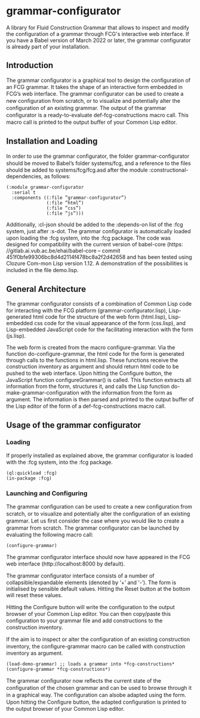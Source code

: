 # grammar-configurator
A library for Fluid Construction Grammar that allows to inspect and modify the configuration of a grammar through FCG's interactive web interface. If you have a Babel version of March 2022 or later, the grammar configurator is already part of your installation.

## Introduction

The grammar conﬁgurator is a graphical tool to design the conﬁguration of an FCG grammar. It takes the shape of an interactive form embedded in FCG’s web interface.
The grammar conﬁgurator can be used to create a new conﬁguration from scratch, or to visualize and potentially alter the conﬁguration of an existing grammar.
The output of the grammar conﬁgurator is a ready-to-evaluate def-fcg-constructions macro call. This macro call is printed to the output buﬀer of your Common Lisp editor.

## Installation and Loading

In order to use the grammar conﬁgurator, the folder grammar-configurator should be moved to Babel’s folder systems/fcg, and a reference to the ﬁles should be added to systems/fcg/fcg.asd after the module :constructional-dependencies, as follows:

````
(:module grammar-configurator
  :serial t
  :components ((:file ”grammar-configurator”)
               (:file ”html”)
               (:file ”css”)
               (:file ”js”)))
````

Additionally, :cl-json should be added to the :depends-on list of the :fcg system, just after :s-dot. The grammar conﬁgurator is automatically loaded upon loading the :fcg system, into the :fcg package.
The code was designed for compatibility with the current version of babel-core (https: //gitlab.ai.vub.ac.be/ehai/babel-core – commit 451f0bfe99306bc8d4d2114f478bc8a2f2d42658 and has been tested using Clozure Com-mon Lisp version 1.12.
A demonstration of the possibilities is included in the ﬁle demo.lisp.

## General Architecture

The grammar conﬁgurator consists of a combination of Common Lisp code for interacting with the FCG platform (grammar-configurator.lisp), Lisp-generated html code for the structure of the web form (html.lisp), Lisp-embedded css code for the visual appearance of the form (css.lisp), and Lisp-embedded JavaScript code for the facilitating interaction with the form (js.lisp).

The web form is created from the macro configure-grammar. Via the function do-configure-grammar, the html code for the form is generated through calls to the functions in html.lisp. These functions receive the construction inventory as argument and should return html code to be pushed to the web interface.
Upon hitting the Conﬁgure button, the JavaScript function configureGrammar() is called. This function extracts all information from the form, structures it, and calls the Lisp function do-make-grammar-configuration with the information from the form as argument. The information is then parsed and printed to the output buﬀer of the Lisp editor of the form of a def-fcg-constructions macro call.

## Usage of the grammar configurator

### Loading

If properly installed as explained above, the grammar conﬁgurator is loaded with the :fcg system, into the :fcg package.

````
(ql:quickload :fcg)
(in-package :fcg)
````

### Launching and Configuring

The grammar conﬁguration can be used to create a new conﬁguration from scratch, or to visualize and potentially alter the conﬁguration of an existing grammar.
Let us ﬁrst consider the case where you would like to create a grammar from scratch. The grammar conﬁgurator can be launched by evaluating the following macro call:

````
(configure-grammar)
````

The grammar conﬁgurator interface should now have appeared in the FCG web interface (http://localhost:8000 by default).

The grammar conﬁgurator interface consists of a number of collapsible/expandable elements (denoted by ‘+’ and ‘-’). The form is initialised by sensible default values. Hitting the Reset button at the bottom will reset these values.

Hitting the Conﬁgure button will write the conﬁguration to the output browser of your Common Lisp editor. You can then copy/paste this conﬁguration to your grammar ﬁle and add constructions to the construction inventory.

If the aim is to inspect or alter the conﬁguration of an existing construction inventory, the conﬁgure-grammar macro can be called with construction inventory as argument.

````
(load-demo-grammar) ;; loads a grammar into *fcg-constructions* 
(configure-grammar *fcg-constructions*)
````

The grammar conﬁgurator now reﬂects the current state of the conﬁguration of the chosen grammar and can be used to browse through it in a graphical way. The conﬁguration can alsobe adapted using the form. Upon hitting the Conﬁgure button, the adapted conﬁguration is printed to the output browser of your Common Lisp editor.
